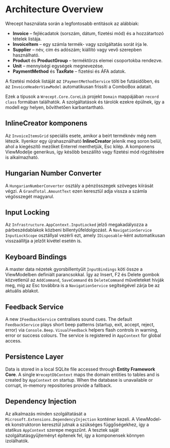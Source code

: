 # Architecture Overview

Wrecept használata során a legfontosabb entitások az alábbiak:

- **Invoice** – fejlécadatok (sorszám, dátum, fizetési mód) és a hozzátartozó tételek listája.
- **InvoiceItem** – egy számla termék- vagy szolgáltatás sorát írja le.
- **Supplier** – név, cím és adószám; kiállító vagy vevő szerepben használható.
- **Product** és **ProductGroup** – terméktörzs elemei csoportokba rendezve.
- **Unit** – mennyiségi egységek megnevezése.
- **PaymentMethod** és **TaxRate** – fizetési és ÁFA adatok.

A fizetési módok listáját az `IPaymentMethodService` tölti be futásidőben, és az
`InvoiceHeaderViewModel` automatikusan frissíti a ComboBox adatait.

Ezek a típusok a `Wrecept.Core.CoreLib` projekt `Domain` mappájában
`record class` formában találhatók. A szolgáltatások és tárolók ezekre
épülnek, így a modell egy helyen, bővíthetően karbantartható.

## InlineCreator komponens
Az `InvoiceItemsGrid` speciális esete, amikor a beírt terméknév még nem létezik.
Ilyenkor egy újrahasználható **InlineCreator** jelenik meg soron belül, ahol a
kiegészítő mezőket Enterrel menthetjük, Esc kilép. A komponens ViewModelje
generikus, így később beszállító vagy fizetési mód rögzítésére is alkalmazható.

## Hungarian Number Converter
A `HungarianNumberConverter` osztály a pénzösszegek szöveges kiírását végzi. A `GrandTotal.AmountText` ezen keresztül adja vissza a számla végösszegét magyarul.

## Input Locking
Az `Infrastructure.AppContext.InputLocked` jelző megakadályozza a párbeszédablakok közbeni billentyűfeldolgozást. A `NavigationService` `InputLockScope` osztállyal vezérli ezt, amely `IDisposable`-ként automatikusan visszaállítja a jelzőt kivétel esetén is.

## Keyboard Bindings
A master data nézetek gyorsbillentyűit `InputBindings` köti össze a ViewModelben definiált parancsokkal. Így az Insert, F2 és Delete gombok közvetlenül az `AddCommand`, `SaveCommand` és `DeleteCommand` műveleteket hívják meg, míg az Esc továbbra is a `NavigationService` segítségével zárja be az aktuális ablakot.

## Feedback Service
A new `IFeedbackService` centralises sound cues. The default `FeedbackService` plays short beep patterns (startup, exit, accept, reject, error) via `Console.Beep`. `VisualFeedback` helpers flash controls in warning, error or success colours. The service is registered in `AppContext` for global access.

## Persistence Layer
Data is stored in a local SQLite file accessed through **Entity Framework Core**. A single `WreceptDbContext` maps the domain entities to tables and is created by `AppContext` on startup. When the database is unavailable or corrupt, in-memory repositories provide a fallback.

## Dependency Injection
Az alkalmazás minden szolgáltatását a `Microsoft.Extensions.DependencyInjection` konténer kezeli. A ViewModel-ek konstruktoron keresztül jutnak a szükséges függőségekhez, így a statikus `AppContext` szerepe megszűnt. A tesztek saját szolgáltatásgyűjteményt építenek fel, így a komponensek könnyen izolálhatók.
